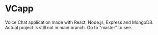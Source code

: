 # VCapp
Voice Chat application made with React, Node.js, Express and MongoDB. Actual project is still not in main branch. Go to "master" to see.
